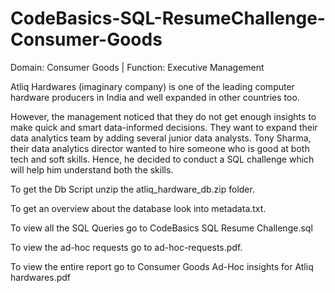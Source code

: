 # CodeBasics-SQL-ResumeChallenge-Consumer-Goods
Domain: Consumer Goods | Function: Executive Management

Atliq Hardwares (imaginary company) is one of the leading computer hardware producers in India and well expanded in other countries too.

However, the management noticed that they do not get enough insights to make quick and smart data-informed decisions. They want to expand their data analytics team by adding several junior data analysts. Tony Sharma, their data analytics director wanted to hire someone who is good at both tech and soft skills. Hence, he decided to conduct a SQL challenge which will help him understand both the skills.

To get the Db Script unzip the atliq_hardware_db.zip folder.

To get an overview about the database look into metadata.txt.

To view all the SQL Queries go to CodeBasics SQL Resume Challenge.sql

To view the ad-hoc requests go to ad-hoc-requests.pdf.

To view the entire report go to Consumer Goods Ad-Hoc insights for Atliq hardwares.pdf
